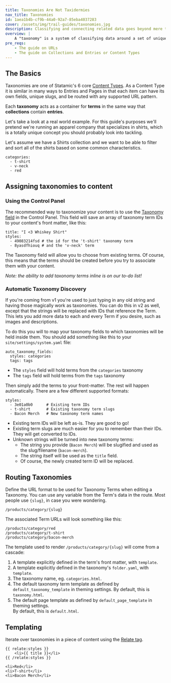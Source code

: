 ```yaml
---
title: Taxonomies Are Not Taxidermies
nav_title: Taxonomies
id: 1aea1b4b-cf9b-44a0-92a7-85eba4037283
cover: /assets/img/trail-guides/taxonomies.jpg
description: Classifying and connecting related data goes beyond mere tags with Taxonomies.
overview: |
    A "taxonomy" is a system of classifying data around a set of unique characteristics such as category, color, or the way smart scientists have grouped all living creatures into Kingdoms, Species and so on. On the other hand, "taxidermies" is the rarely used plural of stuffed dead animals.
pre_reqs:
    - The guide on URLs
    - The guide on Collections and Entries or Content Types
---
```

## The Basics

Taxonomies are one of Statamic's 6 core [Content Types][content-types]. As a Content Type it is similar in many ways to Entries and Pages in that each item can have its own fields, unique slugs, and be routed with any supported URL pattern.

Each **taxonomy** acts as a container for **terms** in the same way that **collections** contain **entries**.

Let's take a look at a real world example. For this guide's purposes we'll pretend we're running an apparel company that specializes in shirts, which is a totally unique concept you should probably look into tackling.

Let's assume we have a Shirts collection and we want to be able to filter and sort all of the shirts based on some common characteristics.

```.language-yaml
categories:
  - t-shirt
  - v-neck
  - red
```

## Assigning taxonomies to content

### Using the Control Panel

The recommended way to taxonomize your content is to use the [Taxonomy field](/docs/fieldtypes/taxonomy) in the
Control Panel. This field will save an array of taxonomy term IDs to your content's front matter, like this:

``` .language-yaml
title: "I <3 Whiskey Shirt"
styles:
  - 49083214fsd # the id for the 't-shirt' taxonomy term
  - 8yasdfhiouq # and the 'v-neck' term
```

The Taxonomy field will allow you to choose from existing terms. Of course, this means that the terms should
be created before you try to associate them with your content.

_Note: the ability to add taxonomy terms inline is on our to-do list!_

### Automatic Taxonomy Discovery

If you're coming from v1 you're used to just typing in any old string and having those magically work as taxonomies. You can do this in v2 as well, except that the strings will be replaced with IDs that reference the Term. This lets you add more data to each and every Term if you desire, such as images and descriptions.

To do this you will to map your taxonomy fields to which taxonomies will be held
inside them. You should add something like this to your `site/settings/system.yaml` file:

``` .language-yaml
auto_taxonomy_fields:
  styles: categories
  tags: tags
```

- The `styles` field will hold terms from the `categories` taxonomy
- The `tags` field will hold terms from the `tags` taxonomy

Then simply add the terms to your front-matter. The rest will happen automatically. There are a few different supported formats:

``` .language-yaml
styles:
  - 3e01a0b0      # Existing term IDs
  - t-shirt       # Existing taxonomy term slugs
  - Bacon Merch   # New taxonomy term names
```

- Existing term IDs will be left as-is. They are good to go!
- Existing term slugs are much easier for you to remember than their IDs. They will get converted to IDs.
- Unknown strings will be turned into new taxonomy terms:
  - The string you provide (`Bacon Merch`) will be slugified and used as the slug/filename (`bacon-merch`).
  - The string itself will be used as the `title` field.
  - Of course, the newly created term ID will be replaced.

## Routing Taxonomies

Define the URL format to be used for Taxonomy Terms when editing a Taxonomy. You can use any variable from the Term's data in the route. Most people use `{slug}`, in case you were wondering.

``` .language-yaml
/products/category/{slug}
```

The associated Term URLs will look something like this:

``` .language-output
/products/category/red
/products/category/t-shirt
/products/category/bacon-merch
```

The template used to render `/products/category/{slug}` will come from a cascade:

1. A template explicitly defined in the term's front matter, with `template`.
2. A template explicitly defined in the taxonomy's `folder.yaml`, with `template`.
3. The taxonomy name, eg. `categories.html`.
4. The default taxonomy term template as defined by `default_taxonomy_template` in theming
   settings. By default, this is `taxonomy.html`.
5. The default page template as defined by `default_page_template` in theming settings.  
   By default, this is `default.html`.

## Templating

Iterate over taxonomies in a piece of content using the [Relate tag](/docs/tags/relate).

```
{{ relate:styles }}
    <li>{{ title }}</li>
{{ /relate:styles }}
```

``` .language-output
<li>Red</li>
<li>T-shirt</li>
<li>Bacon Merch</li>
```

[content-types]: /guides/content-types
